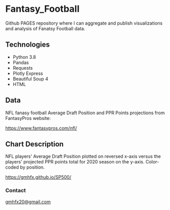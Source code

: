 # Fantasy_Football

Github PAGES repository where I can aggregate and publish visualizations and analysis of Fanatsy Football data.

## Technologies

* Python 3.8
* Pandas
* Requests
* Plotly Express
* Beautiful Soup 4
* HTML

## Data

NFL fanasy football Average Draft Position and PPR Points projections from FantasyPros website:

https://www.fantasypros.com/nfl/


## Chart Description

NFL players' Average Draft Position plotted on reversed x-axis versus the players' projected PPR points total for 2020 season on the y-axis. Color-coded by position.

https://gmhfx.github.io/SP500/

### Contact

gmhfx20@gmail.com

